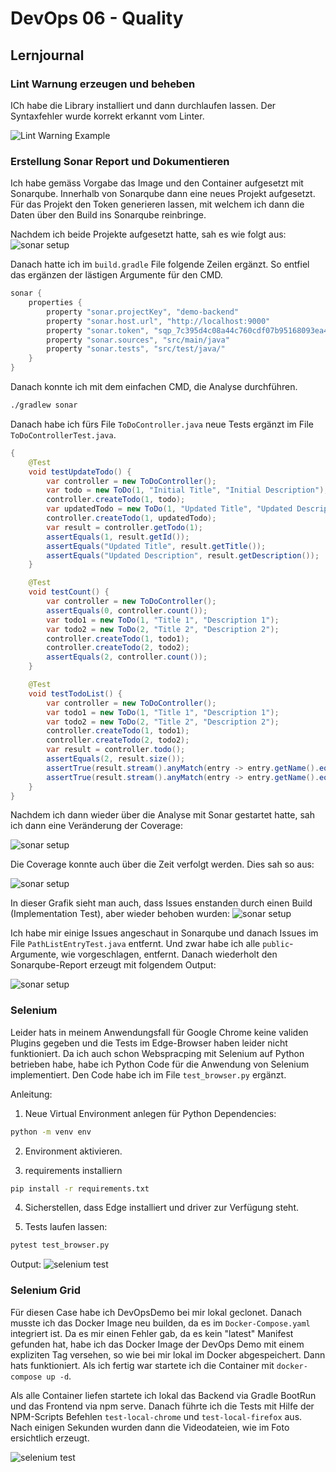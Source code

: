 # DevOps 06 - Quality

## Lernjournal

### Lint Warnung erzeugen und beheben

ICh habe die Library installiert und dann durchlaufen lassen. Der Syntaxfehler wurde korrekt erkannt vom Linter.

![Lint Warning Example](assets/npm_run_linter_out.png)


### Erstellung Sonar Report und Dokumentieren

Ich habe gemäss Vorgabe das Image und den Container aufgesetzt mit Sonarqube.
Innerhalb von Sonarqube dann eine neues Projekt aufgesetzt. Für das Projekt den Token generieren lassen, mit welchem ich dann die Daten über den Build ins Sonarqube reinbringe.

Nachdem ich beide Projekte aufgesetzt hatte, sah es wie folgt aus:
![sonar setup](assets/sonarqube_working_backend_frontend.png)



Danach hatte ich im `build.gradle` File folgende Zeilen ergänzt. So entfiel das ergänzen der lästigen Argumente für den CMD.

```kts
sonar {
    properties {
        property "sonar.projectKey", "demo-backend"
        property "sonar.host.url", "http://localhost:9000"
        property "sonar.token", "sqp_7c395d4c08a44c760cdf07b95168093ea4844ad5"
		property "sonar.sources", "src/main/java"
        property "sonar.tests", "src/test/java/"
    }
}
```

Danach konnte ich mit dem einfachen CMD, die Analyse durchführen.

```bash
./gradlew sonar  
```

Danach habe ich fürs File `ToDoController.java` neue Tests ergänzt im File `ToDoControllerTest.java`.


```java
{
    @Test
    void testUpdateTodo() {
        var controller = new ToDoController();
        var todo = new ToDo(1, "Initial Title", "Initial Description");
        controller.createTodo(1, todo);
        var updatedTodo = new ToDo(1, "Updated Title", "Updated Description");
        controller.createTodo(1, updatedTodo);
        var result = controller.getTodo(1);
        assertEquals(1, result.getId());
        assertEquals("Updated Title", result.getTitle());
        assertEquals("Updated Description", result.getDescription());
    }

    @Test
    void testCount() {
        var controller = new ToDoController();
        assertEquals(0, controller.count());
        var todo1 = new ToDo(1, "Title 1", "Description 1");
        var todo2 = new ToDo(2, "Title 2", "Description 2");
        controller.createTodo(1, todo1);
        controller.createTodo(2, todo2);
        assertEquals(2, controller.count());
    }

    @Test
    void testTodoList() {
        var controller = new ToDoController();
        var todo1 = new ToDo(1, "Title 1", "Description 1");
        var todo2 = new ToDo(2, "Title 2", "Description 2");
        controller.createTodo(1, todo1);
        controller.createTodo(2, todo2);
        var result = controller.todo();
        assertEquals(2, result.size());
        assertTrue(result.stream().anyMatch(entry -> entry.getName().equals("Title 1")));
        assertTrue(result.stream().anyMatch(entry -> entry.getName().equals("Title 2")));
    }
}
```

Nachdem ich dann wieder über die Analyse mit Sonar gestartet hatte, sah ich dann eine Veränderung der Coverage: 

![sonar setup](assets/sonarqube_backend_coverage.png)

Die Coverage konnte auch über die Zeit verfolgt werden. Dies sah so aus:

![sonar setup](assets/sonarqube_backend_coverage_plot.png)


In dieser Grafik sieht man auch, dass Issues enstanden durch einen Build (Implementation Test), aber wieder behoben wurden: 
![sonar setup](assets/sonarqube_backend_issues_plot.png)


Ich habe mir einige Issues angeschaut in Sonarqube und danach Issues im File `PathListEntryTest.java` entfernt. Und zwar habe ich alle `public`-Argumente, wie vorgeschlagen, entfernt. Danach wiederholt den Sonarqube-Report erzeugt mit folgendem Output:

![sonar setup](assets/sonarqube_backend_issues_reduced.png)


### Selenium

Leider hats in meinem Anwendungsfall für Google Chrome keine validen Plugins gegeben und die Tests im Edge-Browser haben leider nicht funktioniert. Da ich auch schon Webspracping mit Selenium auf Python betrieben habe, habe ich Python Code für die Anwendung von Selenium implementiert. Den Code habe ich im File `test_browser.py` ergänzt.

Anleitung:
1. Neue Virtual Environment anlegen für Python Dependencies:
```bash
python -m venv env
```

2. Environment aktivieren.

3. requirements installiern
```bash
pip install -r requirements.txt
```

4. Sicherstellen, dass Edge installiert und driver zur Verfügung steht.

5. Tests laufen lassen:
```bash
pytest test_browser.py
```
Output: 
![selenium test](assets/selenium_tests.png)

### Selenium Grid

Für diesen Case habe ich DevOpsDemo bei mir lokal geclonet. Danach musste ich das Docker Image neu builden, da es im `Docker-Compose.yaml` integriert ist. Da es mir einen Fehler gab, da es kein "latest" Manifest gefunden hat, habe ich das Docker Image der DevOps Demo mit einem expliziten Tag versehen, so wie bei mir lokal im Docker abgespeichert. Dann hats funktioniert. Als ich fertig war startete ich die Container mit `docker-compose up -d`.

Als alle Container liefen startete ich lokal das Backend via Gradle BootRun und das Frontend via npm serve. Danach führte ich die Tests mit Hilfe der NPM-Scripts Befehlen `test-local-chrome` und `test-local-firefox` aus. Nach einigen Sekunden wurden dann die Videodateien, wie im Foto ersichtlich erzeugt. 

![selenium test](assets/selenium_grid_proof.png)